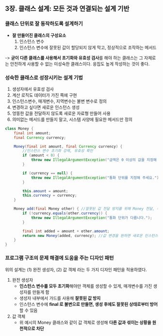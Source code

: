 ## 3장. 클래스 설계: 모든 것과 연결되는 설계 기반
### 클래스 단위로 잘 동작하도록 설계하기
* **잘 만들어진 클래스의 구성요소**
  1. 인스턴스 변수
  2. 인스턴스 변수에 잘못된 값이 할당되지 않게 막고, 정상적으로 조작하는 메서드

-> **굳이 다른 클래스를 사용해서 초기화와 유효성 검사**를 해야 하는 클래스는 그 자체로는 안전하게 사용할 수 없는 미성숙한 클래스이다. 응집도 높게 작성하는 것이 좋다. 

### 성숙한 클래스로 성장시키는 설계 기법

1. 생성자에서 유효성 검사
2. 계산 로직도 데이터가 가진 쪽에 구현
3. 인스턴스변수, 매개변수, 지역변수는 불변 변수로 정의
4. 변경하고 싶다면 새로운 인스턴스 생성
5. 엉뚱한 값을 전달하지 않도록 새로운 자료형 만들어 사용
6. 의미없는 메서드를 만들지 말고, 시스템 사양에 필요한 메서드만 정의


```java
class Money {
    final int amount;
    final Currency currency; 

    Money(final int amount, final Currency currency) { 
        //인스턴스 변수 초기화 강제, 유효성 확인 
        if (amount < 0) {
            throw new IllegalArgumentException("금액은 0 이상의 값을 지정해 주세요.");
        }

        if (currency == null) {
            throw new IllegalArgumentException("통화 단위를 지정해 주세요.");
        }

        this.amount = amount;
        this.currency = currency;
    }

    Money add(final Money other) { //잘못된 값 전달 방지를 위해 Money 전달, 부수효과 방지를 위한 fianl
        if (!currency.equals(other.currency)) {
            throw new IllegalArgumentException("통화 단위가 다릅니다.");
        }

        final int added = amount + other.amount;
        return new Money(added, currency); //값 변경을 원하면 새로운 인스턴스 생성
    }
}
```

### 프로그램 구조의 문제 해결에 도움을 주는 디자인 패턴
위의 설계는 (1) 완전 생성자, (2) 값 객체 라는 두 가지 디자인 패턴을 적용하였다.

1. 완전 생성자
    * **인스턴스 변수를 모두 초기화**해야만 객체를 생성할 수 있게, 매개변수를 가진 생성자를 만들게 함
    * 생성자 내부에서 가드를 사용해 **잘못된 값 방지**
    * 인스턴스 변수에 **final 로 불변으로 만들면, 생성 후에도 잘못된 상태로부터 방어**할 수 있음
2. 값 객체
    * 위 예시의 Money 클래스와 같이 값 객체로 생성해 **다른 값과 섞이는 상황을 원천적으로 차단**
